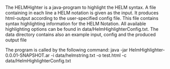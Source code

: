 The HELMHighter is a java-program to highlight the HELM syntax. A file containing in each line a HELM notation is given as the input. It produces html-output 
according to the user-specified config file. This file contains syntax highlighting information for the HELM Notation. All available highlighting options can be found in data/HelmHighlighterConfig.txt. The data directory contains also an example input, config and the produced output file

The program is called by the following command:
java -jar HelmHighlighter-0.0.01-SNAPSHOT.ar -i data/helmstring.txt -o test.html -c data/HelmHighlighterConfig.txt



